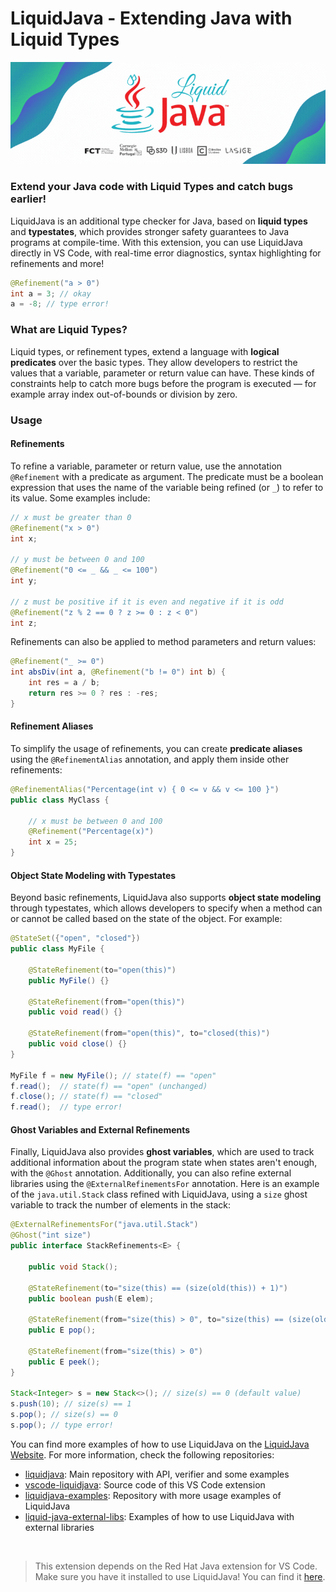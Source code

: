 # LiquidJava - Extending Java with Liquid Types

![](https://raw.githubusercontent.com/CatarinaGamboa/liquidjava/refs/heads/main/docs/design/figs/banner.gif)

### Extend your Java code with Liquid Types and catch bugs earlier!

LiquidJava is an additional type checker for Java, based on **liquid types** and **typestates**, which provides stronger safety guarantees to Java programs at compile-time. With this extension, you can use LiquidJava directly in VS Code, with real-time error diagnostics, syntax highlighting for refinements and more!

```java
@Refinement("a > 0")
int a = 3; // okay
a = -8; // type error!
```

### What are Liquid Types?

Liquid types, or refinement types, extend a language with **logical predicates** over the basic types. They allow developers to restrict the values that a variable, parameter or return value can have. These kinds of constraints help to catch more bugs before the program is executed — for example array index out-of-bounds or division by zero.

### Usage

#### Refinements

To refine a variable, parameter or return value, use the annotation `@Refinement` with a predicate as argument. The predicate must be a boolean expression that uses the name of the variable being refined (or `_`) to refer to its value. Some examples include:

```java
// x must be greater than 0
@Refinement("x > 0")
int x;

// y must be between 0 and 100
@Refinement("0 <= _ && _ <= 100")
int y;

// z must be positive if it is even and negative if it is odd
@Refinement("z % 2 == 0 ? z >= 0 : z < 0")
int z;
```

Refinements can also be applied to method parameters and return values:

```java
@Refinement("_ >= 0")
int absDiv(int a, @Refinement("b != 0") int b) {
    int res = a / b;
    return res >= 0 ? res : -res;
}
```

#### Refinement Aliases

To simplify the usage of refinements, you can create **predicate aliases** using the `@RefinementAlias` annotation, and apply them inside other refinements:

```java
@RefinementAlias("Percentage(int v) { 0 <= v && v <= 100 }")
public class MyClass {

    // x must be between 0 and 100
    @Refinement("Percentage(x)")
    int x = 25;
}
```

#### Object State Modeling with Typestates

Beyond basic refinements, LiquidJava also supports **object state modeling** through typestates, which allows developers to specify when a method can or cannot be called based on the state of the object. For example:

```java
@StateSet({"open", "closed"})
public class MyFile {

    @StateRefinement(to="open(this)")
    public MyFile() {}

    @StateRefinement(from="open(this)")
    public void read() {}

    @StateRefinement(from="open(this)", to="closed(this)")
    public void close() {}
}

MyFile f = new MyFile(); // state(f) == "open"
f.read();  // state(f) == "open" (unchanged)
f.close(); // state(f) == "closed"
f.read();  // type error!
```

#### Ghost Variables and External Refinements

Finally, LiquidJava also provides **ghost variables**, which are used to track additional information about the program state when states aren't enough, with the `@Ghost` annotation. Additionally, you can also refine external libraries using the `@ExternalRefinementsFor` annotation. Here is an example of the `java.util.Stack` class refined with LiquidJava, using a `size` ghost variable to track the number of elements in the stack:

```java
@ExternalRefinementsFor("java.util.Stack")
@Ghost("int size")
public interface StackRefinements<E> {

	public void Stack();

	@StateRefinement(to="size(this) == (size(old(this)) + 1)")
	public boolean push(E elem);

	@StateRefinement(from="size(this) > 0", to="size(this) == (size(old(this)) - 1)")
	public E pop();

	@StateRefinement(from="size(this) > 0")
	public E peek();
}

Stack<Integer> s = new Stack<>(); // size(s) == 0 (default value)
s.push(10); // size(s) == 1
s.pop(); // size(s) == 0
s.pop(); // type error!

```

You can find more examples of how to use LiquidJava on the [LiquidJava Website](https://catarinagamboa.github.io/liquidjava.html). For more information, check the following repositories:
- [liquidjava](https://github.com/CatarinaGamboa/liquidjava): Main repository with API, verifier and some examples
- [vscode-liquidjava](https://github.com/CatarinaGamboa/vscode-liquidjava): Source code of this VS Code extension
- [liquidjava-examples](https://github.com/CatarinaGamboa/liquidjava-examples): Repository with more usage examples of LiquidJava
- [liquid-java-external-libs](https://github.com/CatarinaGamboa/liquid-java-external-libs): Examples of how to use LiquidJava with external libraries

<br/>

> This extension depends on the Red Hat Java extension for VS Code. Make sure you have it installed to use LiquidJava! You can find it [here](https://marketplace.visualstudio.com/items?itemName=redhat.java).